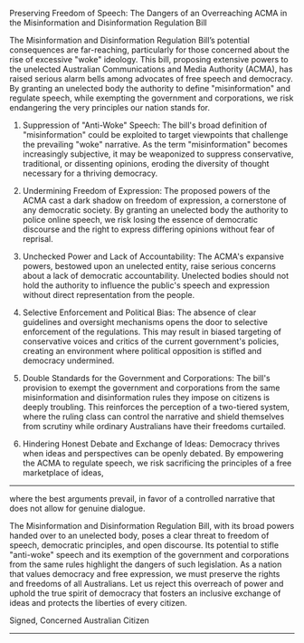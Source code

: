 Preserving Freedom of Speech: The Dangers of an Overreaching ACMA in the Misinformation
and Disinformation Regulation Bill

The Misinformation and Disinformation Regulation Bill’s potential consequences are
far-reaching, particularly for those concerned about the rise of excessive "woke" ideology. This
bill, proposing extensive powers to the unelected Australian Communications and Media
Authority (ACMA), has raised serious alarm bells among advocates of free speech and
democracy. By granting an unelected body the authority to define "misinformation" and regulate
speech, while exempting the government and corporations, we risk endangering the very
principles our nation stands for.

1. Suppression of "Anti-Woke" Speech:
The bill's broad definition of "misinformation" could be exploited to target viewpoints that
challenge the prevailing "woke" narrative. As the term "misinformation" becomes increasingly
subjective, it may be weaponized to suppress conservative, traditional, or dissenting opinions,
eroding the diversity of thought necessary for a thriving democracy.

2. Undermining Freedom of Expression:
The proposed powers of the ACMA cast a dark shadow on freedom of expression, a
cornerstone of any democratic society. By granting an unelected body the authority to police
online speech, we risk losing the essence of democratic discourse and the right to express
differing opinions without fear of reprisal.

3. Unchecked Power and Lack of Accountability:
The ACMA's expansive powers, bestowed upon an unelected entity, raise serious concerns
about a lack of democratic accountability. Unelected bodies should not hold the authority to
influence the public's speech and expression without direct representation from the people.

4. Selective Enforcement and Political Bias:
The absence of clear guidelines and oversight mechanisms opens the door to selective
enforcement of the regulations. This may result in biased targeting of conservative voices and
critics of the current government's policies, creating an environment where political opposition is
stifled and democracy undermined.

5. Double Standards for the Government and Corporations:
The bill's provision to exempt the government and corporations from the same misinformation
and disinformation rules they impose on citizens is deeply troubling. This reinforces the
perception of a two-tiered system, where the ruling class can control the narrative and shield
themselves from scrutiny while ordinary Australians have their freedoms curtailed.

6. Hindering Honest Debate and Exchange of Ideas:
Democracy thrives when ideas and perspectives can be openly debated. By empowering the
ACMA to regulate speech, we risk sacrificing the principles of a free marketplace of ideas,


-----

where the best arguments prevail, in favor of a controlled narrative that does not allow for
genuine dialogue.

The Misinformation and Disinformation Regulation Bill, with its broad powers handed over to an
unelected body, poses a clear threat to freedom of speech, democratic principles, and open
discourse. Its potential to stifle "anti-woke" speech and its exemption of the government and
corporations from the same rules highlight the dangers of such legislation. As a nation that
values democracy and free expression, we must preserve the rights and freedoms of all
Australians. Let us reject this overreach of power and uphold the true spirit of democracy that
fosters an inclusive exchange of ideas and protects the liberties of every citizen.

Signed,
Concerned Australian Citizen


-----

